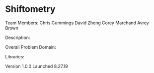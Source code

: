 # Shiftometry

Team Members:
  Chris Cummings
  David Zheng
  Corey Marchand
  Avrey Brown

Description:

Overall Problem Domain:

Libraries:

Version 1.0.0
Launched 8.27.19
